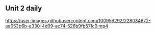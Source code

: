 ## Unit 2 daily


https://user-images.githubusercontent.com/100956292/228034872-ea053b6b-a330-4d09-ac74-526b9fb57fc9.mp4

